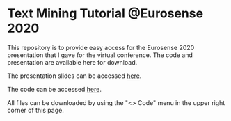 # Text Mining Tutorial @Eurosense 2020

This repository is to provide easy access for the Eurosense 2020 presentation that I gave for the virtual conference.  The code and presentation are available here for download.

The presentation slides can be accessed [here](https://github.com/jlahne/text-mining-eurosense-2020/blob/main/Text%20Mining%20Presentation%20DRAFT.pdf).

The code can be accessed [here](https://github.com/jlahne/text-mining-eurosense-2020/blob/main/Web%20Scraping%20Demo%20-%20Sensometrics%202020.R).

All files can be downloaded by using the "\<\> Code" menu in the upper right corner of this page.
